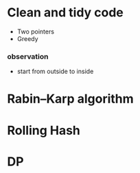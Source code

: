 # Clean and tidy code
- Two pointers
- Greedy
### observation
- start from outside to inside
# Rabin–Karp algorithm
# Rolling Hash
# DP
